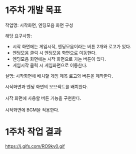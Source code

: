 # 1주차 개발 목표

작업명: 시작화면, 엔딩모음 화면 구성

해당 요구사항: 
*  시작 화면에는 게임시작, 엔딩모음이라는 버튼 2개와 로고가 있다.
*  엔딩모음 클릭 시 엔딩모음 화면으로 이동한다.
*  엔딩모음 화면에는 시작 화면으로 가는 버튼이 있다.
*  게임시작 클릭 시 게임화면으로 이동한다.

설명: 시작화면에 배치할 게임 제목 로고와 버튼을 제작한다.  

시작화면과 엔딩 화면의 오브젝트를 배치한다.  
<br>
시작 화면에 사용할 버튼 기능을 구현한다.  
<br>
시작화면에 BGM을 적용한다.


# 1주차 작업 결과
https://j.gifs.com/RO9ky0.gif

